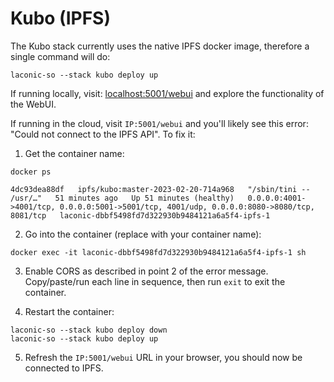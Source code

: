 # Kubo (IPFS)

The Kubo stack currently uses the native IPFS docker image, therefore a single command will do:

```
laconic-so --stack kubo deploy up
```

If running locally, visit: [localhost:5001/webui](localhost:5001/webui) and explore the functionality of the WebUI.

If running in the cloud, visit `IP:5001/webui` and you'll likely see this error: "Could not connect to the IPFS API". To fix it:

1. Get the container name:

```
docker ps
```

```
4dc93dea88df   ipfs/kubo:master-2023-02-20-714a968   "/sbin/tini -- /usr/…"   51 minutes ago   Up 51 minutes (healthy)   0.0.0.0:4001->4001/tcp, 0.0.0.0:5001->5001/tcp, 4001/udp, 0.0.0.0:8080->8080/tcp, 8081/tcp   laconic-dbbf5498fd7d322930b9484121a6a5f4-ipfs-1
```

2. Go into the container (replace with your container name):

```
docker exec -it laconic-dbbf5498fd7d322930b9484121a6a5f4-ipfs-1 sh
```

3. Enable CORS as described in point 2 of the error message. Copy/paste/run each line in sequence, then run `exit` to exit the container.

4. Restart the container:

```
laconic-so --stack kubo deploy down
laconic-so --stack kubo deploy up
```

5. Refresh the `IP:5001/webui` URL in your browser, you should now be connected to IPFS.

